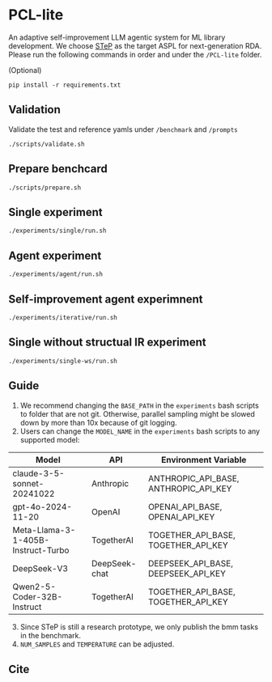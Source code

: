 # PCL-lite
An adaptive self-improvement LLM agentic system for ML library development. We choose [STeP](https://ppl.stanford.edu/papers/YARCH24_STEP.pdf) as the target ASPL for next-generation RDA. Please run the following commands in order and under the `/PCL-lite` folder.

(Optional)
```
pip install -r requirements.txt
```

## Validation

Validate the test and reference yamls under `/benchmark` and `/prompts`
```
./scripts/validate.sh
```

## Prepare benchcard
```
./scripts/prepare.sh
```

## Single experiment
```
./experiments/single/run.sh
```

## Agent experiment
```
./experiments/agent/run.sh
```

## Self-improvement agent experimnent
```
./experiments/iterative/run.sh
```

## Single without structual IR experiment
```
./experiments/single-ws/run.sh
```

## Guide
1. We recommend changing the `BASE_PATH` in the `experiments` bash scripts to folder that are not git. Otherwise, parallel sampling might be slowed down by more than 10x because of git logging.
2. Users can change the `MODEL_NAME` in the `experiments` bash scripts to any supported model:

| Model | API | Environment Variable |
|-------|-----|-----|
| claude-3-5-sonnet-20241022 | Anthropic | ANTHROPIC_API_BASE, ANTHROPIC_API_KEY |
| gpt-4o-2024-11-20 | OpenAI | OPENAI_API_BASE, OPENAI_API_KEY |
| Meta-Llama-3-1-405B-Instruct-Turbo | TogetherAI | TOGETHER_API_BASE, TOGETHER_API_KEY |
| DeepSeek-V3 | DeepSeek-chat | DEEPSEEK_API_BASE, DEEPSEEK_API_KEY |
| Qwen2-5-Coder-32B-Instruct | TogetherAI | TOGETHER_API_BASE, TOGETHER_API_KEY |
3. Since STeP is still a research prototype, we only publish the bmm tasks in the benchmark.
4. `NUM_SAMPLES` and `TEMPERATURE` can be adjusted.

## Cite
